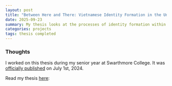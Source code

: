 ```yaml
---
layout: post
title: "Between Here and There: Vietnamese Identity Formation in the United States"
date: 2025-09-23
summary: My thesis looks at the processes of identity formation within the Vietnamese diasporic community, who sought refuge in the United States shortly after the end of the Vietnam War in 1975. It draws on semi-structured interviews with Vietnamese community members from Arizona and California, textual analysis of Vietnamese magazines and written work by Vietnamese writers, and auto-ethnography informed by my family history and personal experiences in the Vietnamese community. My analysis brings together insights from different scholarly traditions that explore identity, memory, materiality, and migration. 
categories: projects
tags: thesis completed
---
```


### Thoughts

I worked on this thesis during my senior year at Swarthmore College. It was [officially published](https://works.swarthmore.edu/theses/936/) on July 1st, 2024. 

Read my thesis [here](/assets/pdfs/Between%20Here%20and%20There_Vietnamese%20Identity%20Formation%20in%20the%20US.pdf): 

